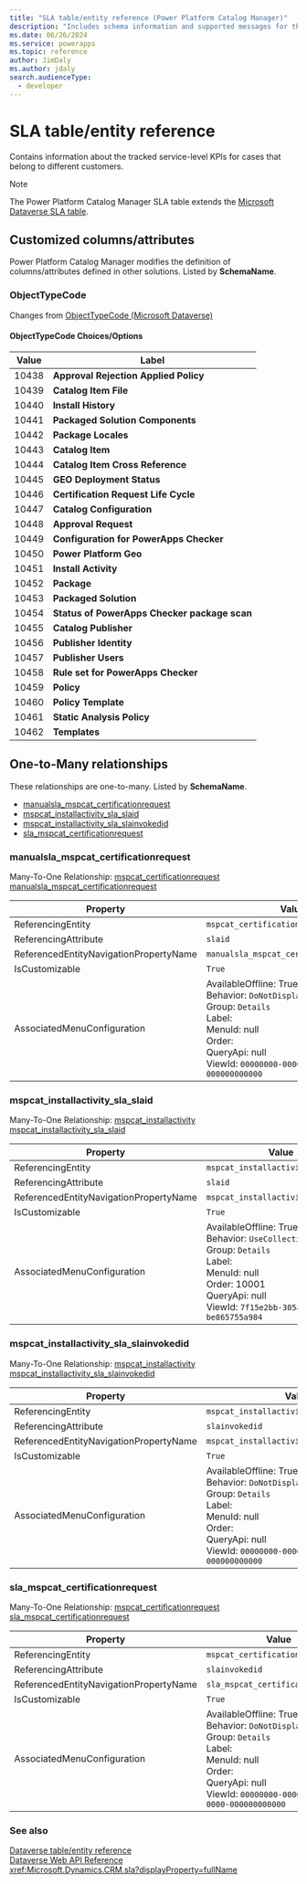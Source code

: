 ```yaml
---
title: "SLA table/entity reference (Power Platform Catalog Manager)"
description: "Includes schema information and supported messages for the SLA table/entity with Power Platform Catalog Manager."
ms.date: 06/26/2024
ms.service: powerapps
ms.topic: reference
author: JimDaly
ms.author: jdaly
search.audienceType: 
  - developer
---
```


# SLA table/entity reference

Contains information about the tracked service-level KPIs for cases that belong to different customers.

> [!NOTE]
> The Power Platform Catalog Manager SLA table extends the [Microsoft Dataverse SLA table](/power-apps/developer/data-platform/reference/entities/sla).



## Customized columns/attributes

Power Platform Catalog Manager modifies the definition of columns/attributes defined in other solutions. Listed by **SchemaName**.

### <a name="BKMK_ObjectTypeCode"></a> ObjectTypeCode

Changes from [ObjectTypeCode (Microsoft Dataverse)](/power-apps/developer/data-platform/reference/entities/sla#BKMK_ObjectTypeCode)

#### ObjectTypeCode Choices/Options

|Value|Label|
|---|---|
|10438|**Approval Rejection Applied Policy**|
|10439|**Catalog Item File**|
|10440|**Install History**|
|10441|**Packaged Solution Components**|
|10442|**Package Locales**|
|10443|**Catalog Item**|
|10444|**Catalog Item Cross Reference**|
|10445|**GEO Deployment Status**|
|10446|**Certification Request Life Cycle**|
|10447|**Catalog Configuration**|
|10448|**Approval Request**|
|10449|**Configuration for PowerApps Checker**|
|10450|**Power Platform Geo**|
|10451|**Install Activity**|
|10452|**Package**|
|10453|**Packaged Solution**|
|10454|**Status of PowerApps Checker package scan**|
|10455|**Catalog Publisher**|
|10456|**Publisher Identity**|
|10457|**Publisher Users**|
|10458|**Rule set for PowerApps Checker**|
|10459|**Policy**|
|10460|**Policy Template**|
|10461|**Static Analysis Policy**|
|10462|**Templates**|

## One-to-Many relationships

These relationships are one-to-many. Listed by **SchemaName**.

- [manualsla_mspcat_certificationrequest](#BKMK_manualsla_mspcat_certificationrequest)
- [mspcat_installactivity_sla_slaid](#BKMK_mspcat_installactivity_sla_slaid)
- [mspcat_installactivity_sla_slainvokedid](#BKMK_mspcat_installactivity_sla_slainvokedid)
- [sla_mspcat_certificationrequest](#BKMK_sla_mspcat_certificationrequest)

### <a name="BKMK_manualsla_mspcat_certificationrequest"></a> manualsla_mspcat_certificationrequest

Many-To-One Relationship: [mspcat_certificationrequest manualsla_mspcat_certificationrequest](mspcat_certificationrequest.md#BKMK_manualsla_mspcat_certificationrequest)

|Property|Value|
|---|---|
|ReferencingEntity|`mspcat_certificationrequest`|
|ReferencingAttribute|`slaid`|
|ReferencedEntityNavigationPropertyName|`manualsla_mspcat_certificationrequest`|
|IsCustomizable|`True`|
|AssociatedMenuConfiguration|AvailableOffline: True<br />Behavior: `DoNotDisplay`<br />Group: `Details`<br />Label: <br />MenuId: null<br />Order: <br />QueryApi: null<br />ViewId: `00000000-0000-0000-0000-000000000000`|

### <a name="BKMK_mspcat_installactivity_sla_slaid"></a> mspcat_installactivity_sla_slaid

Many-To-One Relationship: [mspcat_installactivity mspcat_installactivity_sla_slaid](mspcat_installactivity.md#BKMK_mspcat_installactivity_sla_slaid)

|Property|Value|
|---|---|
|ReferencingEntity|`mspcat_installactivity`|
|ReferencingAttribute|`slaid`|
|ReferencedEntityNavigationPropertyName|`mspcat_installactivity_sla_slaid`|
|IsCustomizable|`True`|
|AssociatedMenuConfiguration|AvailableOffline: True<br />Behavior: `UseCollectionName`<br />Group: `Details`<br />Label: <br />MenuId: null<br />Order: 10001<br />QueryApi: null<br />ViewId: `7f15e2bb-305a-468f-9af7-be865755a984`|

### <a name="BKMK_mspcat_installactivity_sla_slainvokedid"></a> mspcat_installactivity_sla_slainvokedid

Many-To-One Relationship: [mspcat_installactivity mspcat_installactivity_sla_slainvokedid](mspcat_installactivity.md#BKMK_mspcat_installactivity_sla_slainvokedid)

|Property|Value|
|---|---|
|ReferencingEntity|`mspcat_installactivity`|
|ReferencingAttribute|`slainvokedid`|
|ReferencedEntityNavigationPropertyName|`mspcat_installactivity_sla_slainvokedid`|
|IsCustomizable|`True`|
|AssociatedMenuConfiguration|AvailableOffline: True<br />Behavior: `DoNotDisplay`<br />Group: `Details`<br />Label: <br />MenuId: null<br />Order: <br />QueryApi: null<br />ViewId: `00000000-0000-0000-0000-000000000000`|

### <a name="BKMK_sla_mspcat_certificationrequest"></a> sla_mspcat_certificationrequest

Many-To-One Relationship: [mspcat_certificationrequest sla_mspcat_certificationrequest](mspcat_certificationrequest.md#BKMK_sla_mspcat_certificationrequest)

|Property|Value|
|---|---|
|ReferencingEntity|`mspcat_certificationrequest`|
|ReferencingAttribute|`slainvokedid`|
|ReferencedEntityNavigationPropertyName|`sla_mspcat_certificationrequest`|
|IsCustomizable|`True`|
|AssociatedMenuConfiguration|AvailableOffline: True<br />Behavior: `DoNotDisplay`<br />Group: `Details`<br />Label: <br />MenuId: null<br />Order: <br />QueryApi: null<br />ViewId: `00000000-0000-0000-0000-000000000000`|



### See also

[Dataverse table/entity reference](../about-entity-reference.md)  
[Dataverse Web API Reference](/power-apps/developer/data-platform/webapi/reference/about)   
<xref:Microsoft.Dynamics.CRM.sla?displayProperty=fullName>
